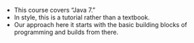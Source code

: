 - This course covers “Java 7.”
- In style, this is a tutorial rather than a textbook. 
- Our approach here it starts with the basic building blocks of programming and builds from there. 
